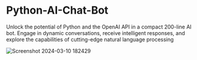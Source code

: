 # Python-AI-Chat-Bot
Unlock the potential of Python and the OpenAI API in a compact 200-line AI bot. Engage in dynamic conversations, receive intelligent responses, and explore the capabilities of cutting-edge natural language processing

![Screenshot 2024-03-10 182429](https://github.com/Thilina-jay/Python-AI-Chat-Bot/assets/105127008/517c2a4c-ff94-4b48-8c7c-1a1e248bfa97)

